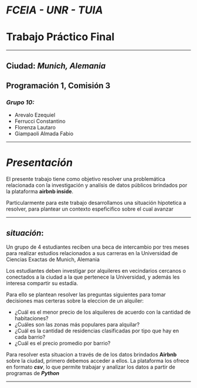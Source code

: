 # ***FCEIA - UNR - TUIA***
# **Trabajo Práctico Final**
---
## Ciudad: ***Munich, Alemania***                            
## Programación 1, Comisión 3
### *Grupo 10:* 
*   Arevalo Ezequiel
*   Ferrucci Constantino
*   Florenza Lautaro
*   Giampaoli Almada Fabio
---

# ***Presentación***

El presente trabajo tiene como objetivo resolver una problemática relacionada con la investigación y analísis de datos públicos brindados por la plataforma **airbnb inside**.

Particularmente para este trabajo desarrollamos una situación hipotetica a resolver, para plantear un contexto espeficifico sobre el cual avanzar

---

## ***situación***: 

Un grupo de 4 estudiantes reciben una beca de intercambio por tres meses para realizar estudios relacionados a sus carreras en la Universidad de Ciencias Exactas de Munich, Alemania

Los estudiantes deben investigar por alquileres en vecindarios cercanos o conectados a la ciudad a la que pertenece la Universidad, y además les interesa compartir su estadía. 

Para ello se plantean resolver las preguntas siguientes para tomar decisiones mas certeras sobre la eleccion de un alquiler:

*    ¿Cuál es el menor precio de los alquileres de acuerdo con la cantidad de habitaciones?
*    ¿Cuáles son las zonas más populares para alquilar?
*    ¿Cuál es la cantidad de residencias clasificadas por tipo que hay en cada barrio?
*    ¿Cuál es el precio promedio por barrio?

Para resolver esta situacion a través de de los datos brindados **Airbnb** sobre la ciudad, primero debemos acceder a ellos. La plataforma los ofrece en formato ***csv***, lo que permite trabajar y analizar los datos a partir de programas de ***Python***

--- 
